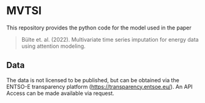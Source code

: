 # MVTSI

This repository provides the python code for the model used in the paper

> Bülte et. al. (2022).
> Multivariate time series imputation for energy data using attention modeling.
 

## Data
The data is not licensed to be published, but can be obtained via the ENTSO-E transparency platform (https://transparency.entsoe.eu/).
An API Access can be made available via request.
